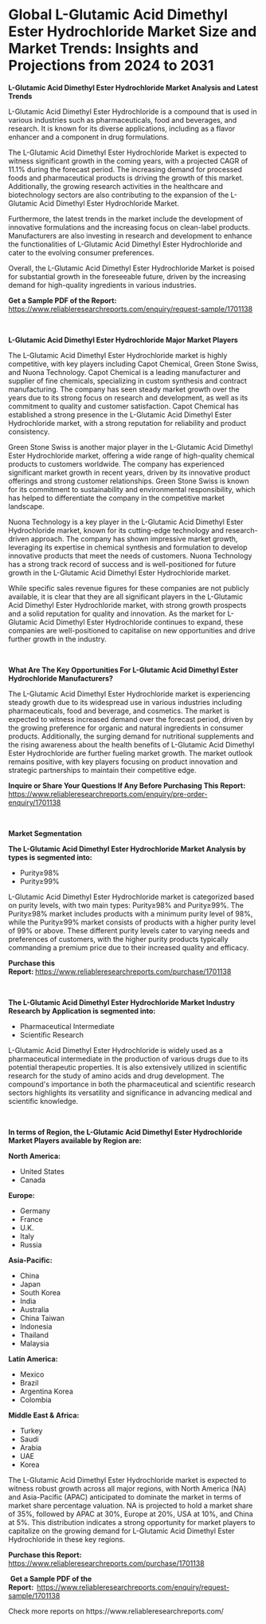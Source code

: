 <p><h1>Global L-Glutamic Acid Dimethyl Ester Hydrochloride Market Size and Market Trends: Insights and Projections from 2024 to 2031</h1></p><p><strong>L-Glutamic Acid Dimethyl Ester Hydrochloride Market Analysis and Latest Trends</strong></p>
<p><p>L-Glutamic Acid Dimethyl Ester Hydrochloride is a compound that is used in various industries such as pharmaceuticals, food and beverages, and research. It is known for its diverse applications, including as a flavor enhancer and a component in drug formulations.</p><p>The L-Glutamic Acid Dimethyl Ester Hydrochloride Market is expected to witness significant growth in the coming years, with a projected CAGR of 11.1% during the forecast period. The increasing demand for processed foods and pharmaceutical products is driving the growth of this market. Additionally, the growing research activities in the healthcare and biotechnology sectors are also contributing to the expansion of the L-Glutamic Acid Dimethyl Ester Hydrochloride Market.</p><p>Furthermore, the latest trends in the market include the development of innovative formulations and the increasing focus on clean-label products. Manufacturers are also investing in research and development to enhance the functionalities of L-Glutamic Acid Dimethyl Ester Hydrochloride and cater to the evolving consumer preferences.</p><p>Overall, the L-Glutamic Acid Dimethyl Ester Hydrochloride Market is poised for substantial growth in the foreseeable future, driven by the increasing demand for high-quality ingredients in various industries.</p></p>
<p><strong>Get a Sample PDF of the Report:&nbsp;</strong> <a href="https://www.reliableresearchreports.com/enquiry/request-sample/1701138">https://www.reliableresearchreports.com/enquiry/request-sample/1701138</a></p>
<p>&nbsp;</p>
<p><strong>L-Glutamic Acid Dimethyl Ester Hydrochloride Major Market Players</strong></p>
<p><p>The L-Glutamic Acid Dimethyl Ester Hydrochloride market is highly competitive, with key players including Capot Chemical, Green Stone Swiss, and Nuona Technology. Capot Chemical is a leading manufacturer and supplier of fine chemicals, specializing in custom synthesis and contract manufacturing. The company has seen steady market growth over the years due to its strong focus on research and development, as well as its commitment to quality and customer satisfaction. Capot Chemical has established a strong presence in the L-Glutamic Acid Dimethyl Ester Hydrochloride market, with a strong reputation for reliability and product consistency.</p><p>Green Stone Swiss is another major player in the L-Glutamic Acid Dimethyl Ester Hydrochloride market, offering a wide range of high-quality chemical products to customers worldwide. The company has experienced significant market growth in recent years, driven by its innovative product offerings and strong customer relationships. Green Stone Swiss is known for its commitment to sustainability and environmental responsibility, which has helped to differentiate the company in the competitive market landscape.</p><p>Nuona Technology is a key player in the L-Glutamic Acid Dimethyl Ester Hydrochloride market, known for its cutting-edge technology and research-driven approach. The company has shown impressive market growth, leveraging its expertise in chemical synthesis and formulation to develop innovative products that meet the needs of customers. Nuona Technology has a strong track record of success and is well-positioned for future growth in the L-Glutamic Acid Dimethyl Ester Hydrochloride market.</p><p>While specific sales revenue figures for these companies are not publicly available, it is clear that they are all significant players in the L-Glutamic Acid Dimethyl Ester Hydrochloride market, with strong growth prospects and a solid reputation for quality and innovation. As the market for L-Glutamic Acid Dimethyl Ester Hydrochloride continues to expand, these companies are well-positioned to capitalise on new opportunities and drive further growth in the industry.</p></p>
<p>&nbsp;</p>
<p><strong>What Are The Key Opportunities For L-Glutamic Acid Dimethyl Ester Hydrochloride Manufacturers?</strong></p>
<p><p>The L-Glutamic Acid Dimethyl Ester Hydrochloride market is experiencing steady growth due to its widespread use in various industries including pharmaceuticals, food and beverage, and cosmetics. The market is expected to witness increased demand over the forecast period, driven by the growing preference for organic and natural ingredients in consumer products. Additionally, the surging demand for nutritional supplements and the rising awareness about the health benefits of L-Glutamic Acid Dimethyl Ester Hydrochloride are further fueling market growth. The market outlook remains positive, with key players focusing on product innovation and strategic partnerships to maintain their competitive edge.</p></p>
<p><strong>Inquire or Share Your Questions If Any Before Purchasing This Report:</strong> <a href="https://www.reliableresearchreports.com/enquiry/pre-order-enquiry/1701138">https://www.reliableresearchreports.com/enquiry/pre-order-enquiry/1701138</a></p>
<p>&nbsp;</p>
<p><strong>Market Segmentation</strong></p>
<p><strong>The L-Glutamic Acid Dimethyl Ester Hydrochloride Market Analysis by types is segmented into:</strong></p>
<p><ul><li>Purity≥98%</li><li>Purity≥99%</li></ul></p>
<p><p>L-Glutamic Acid Dimethyl Ester Hydrochloride market is categorized based on purity levels, with two main types: Purity≥98% and Purity≥99%. The Purity≥98% market includes products with a minimum purity level of 98%, while the Purity≥99% market consists of products with a higher purity level of 99% or above. These different purity levels cater to varying needs and preferences of customers, with the higher purity products typically commanding a premium price due to their increased quality and efficacy.</p></p>
<p><strong>Purchase this Report:&nbsp;</strong><a href="https://www.reliableresearchreports.com/purchase/1701138">https://www.reliableresearchreports.com/purchase/1701138</a></p>
<p>&nbsp;</p>
<p><strong>The L-Glutamic Acid Dimethyl Ester Hydrochloride Market Industry Research by Application is segmented into:</strong></p>
<p><ul><li>Pharmaceutical Intermediate</li><li>Scientific Research</li></ul></p>
<p><p>L-Glutamic Acid Dimethyl Ester Hydrochloride is widely used as a pharmaceutical intermediate in the production of various drugs due to its potential therapeutic properties. It is also extensively utilized in scientific research for the study of amino acids and drug development. The compound's importance in both the pharmaceutical and scientific research sectors highlights its versatility and significance in advancing medical and scientific knowledge.</p></p>
<p>&nbsp;</p>
<p><strong>In terms of Region, the L-Glutamic Acid Dimethyl Ester Hydrochloride Market Players available by Region are:</strong></p>
<p>
    <p> <strong> North America: </strong>
        <ul>
            <li>United States</li>
            <li>Canada</li>
        </ul>
        </p> 
    <p> <strong> Europe: </strong>
        <ul>
            <li>Germany</li>
            <li>France</li>
            <li>U.K.</li>
            <li>Italy</li>
            <li>Russia</li>
        </ul>
        </p> 
    <p> <strong> Asia-Pacific: </strong>
        <ul>
            <li>China</li>
            <li>Japan</li>
            <li>South Korea</li>
            <li>India</li>
            <li>Australia</li>
            <li>China Taiwan</li>
            <li>Indonesia</li>
            <li>Thailand</li>
            <li>Malaysia</li>
        </ul>
        </p> 
    <p> <strong> Latin America: </strong>
        <ul>
            <li>Mexico</li>
            <li>Brazil</li>
            <li>Argentina Korea</li>
            <li>Colombia</li>
        </ul>
        </p> 
    <p> <strong> Middle East & Africa: </strong>
        <ul>
            <li>Turkey</li>
            <li>Saudi</li>
            <li>Arabia</li>
            <li>UAE</li>
            <li>Korea</li>
        </ul>
    </p>
    </p>
<p><p>The L-Glutamic Acid Dimethyl Ester Hydrochloride market is expected to witness robust growth across all major regions, with North America (NA) and Asia-Pacific (APAC) anticipated to dominate the market in terms of market share percentage valuation. NA is projected to hold a market share of 35%, followed by APAC at 30%, Europe at 20%, USA at 10%, and China at 5%. This distribution indicates a strong opportunity for market players to capitalize on the growing demand for L-Glutamic Acid Dimethyl Ester Hydrochloride in these key regions.</p></p>
<p><strong>Purchase this Report: </strong><a href="https://www.reliableresearchreports.com/purchase/1701138">https://www.reliableresearchreports.com/purchase/1701138</a></p>
<p>&nbsp;<strong>Get a Sample PDF of the Report:&nbsp;&nbsp;</strong><a href="https://www.reliableresearchreports.com/enquiry/request-sample/1701138">https://www.reliableresearchreports.com/enquiry/request-sample/1701138</a></p>
<p><strong></strong></p>
<p>Check more reports on https://www.reliableresearchreports.com/</p>